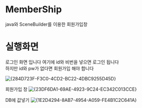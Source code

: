 # MemberShip
java와 SceneBuilder를 이용한 회원가입창

# 실행화면
로그인 화면 입니다 여기에 id와 비번을 넣으면 로그인 됩니다   
하지만 id와 pw가 없다면 회원가입 해야 합니다

   ![{284D723F-F3C0-4CD2-BC22-4DBC9255D45D}](https://user-images.githubusercontent.com/93520535/141286311-9b5509a8-7034-4c5c-9669-9b98d316a6fa.png)


회원가입 창
![{23DF6DA1-69AE-4923-9C24-EC342C013CCE}](https://user-images.githubusercontent.com/93520535/141286364-d895bff2-354d-48f5-97cc-5e180ab8074f.png)

DB에 값넣기
![{1E2D4294-8AB7-4954-A059-FE4B1C2C641A}](https://user-images.githubusercontent.com/93520535/141286434-eb899897-0e62-4422-ac7a-d9cc2fea89bf.png)
